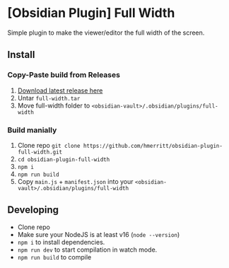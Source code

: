 # [Obsidian Plugin] Full Width

Simple plugin to make the viewer/editor the full width of the screen.

## Install

### Copy-Paste build from Releases

1. [Download latest release here](https://github.com/hmerritt/obsidian-plugin-full-width/releases/download/1.25.0/full-width.tar)
2. Untar `full-width.tar`
3. Move full-width folder to `<obsidian-vault>/.obsidian/plugins/full-width`

### Build manially

1. Clone repo `git clone https://github.com/hmerritt/obsidian-plugin-full-width.git`
2. `cd obsidian-plugin-full-width`
3. `npm i`
4. `npm run build`
5. Copy `main.js` + `manifest.json` into your `<obsidian-vault>/.obsidian/plugins/full-width`

## Developing

-   Clone repo
-   Make sure your NodeJS is at least v16 (`node --version`)
-   `npm i` to install dependencies.
-   `npm run dev` to start compilation in watch mode.
-   `npm run build` to compile
